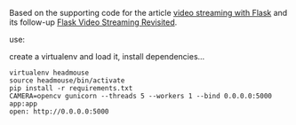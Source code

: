 Based on the supporting code for the article [video streaming with Flask](http://blog.miguelgrinberg.com/post/video-streaming-with-flask) and its follow-up [Flask Video Streaming Revisited](http://blog.miguelgrinberg.com/post/flask-video-streaming-revisited).

use:

create a virtualenv and load it, install dependencies...

```
virtualenv headmouse
source headmouse/bin/activate
pip install -r requirements.txt
CAMERA=opencv gunicorn --threads 5 --workers 1 --bind 0.0.0.0:5000 app:app
open: http://0.0.0.0:5000
```
